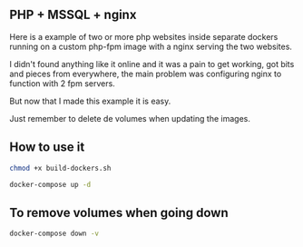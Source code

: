 ## PHP + MSSQL + nginx

Here is a example of two or more php websites inside separate dockers running on a custom php-fpm image with a nginx serving the two websites.

I didn't found anything like it online and it was a pain to get working, got bits and pieces from everywhere, the main problem was configuring nginx to function with 2 fpm servers.

But now that I made this example it is easy.

Just remember to delete de volumes when updating the images.

## How to use it
```bash
chmod +x build-dockers.sh

docker-compose up -d
```

## To remove volumes when going down
```bash
docker-compose down -v
```
